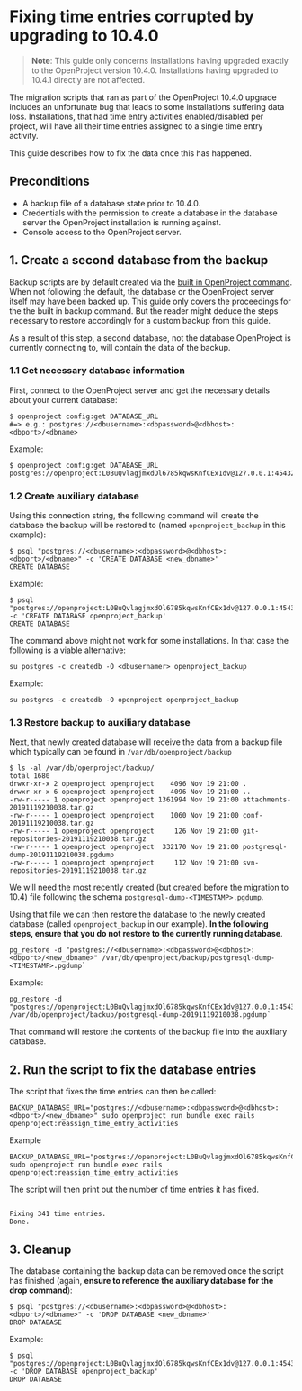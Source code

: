 # Fixing time entries corrupted by upgrading to 10.4.0

> **Note**: This guide only concerns installations having upgraded exactly to the OpenProject version 10.4.0. Installations having upgraded to 10.4.1 directly are not affected.

The migration scripts that ran as part of the OpenProject 10.4.0 upgrade includes an unfortunate bug that leads to some installations suffering data loss.
Installations, that had time entry activities enabled/disabled per project, will have all their time entries assigned to a single time entry activity.

This guide describes how to fix the data once this has happened.

## Preconditions

* A backup file of a database state prior to 10.4.0.
* Credentials with the permission to create a database in the database server the OpenProject installation is running against.
* Console access to the OpenProject server.

## 1. Create a second database from the backup

Backup scripts are by default created via the [built in OpenProject command](../../operation/backing-up).
When not following the default, the database or the OpenProject server itself may have been backed up.
This guide only covers the proceedings for the the built in backup command.
But the reader might deduce the steps necessary to restore accordingly for a custom backup from this guide.

As a result of this step, a second database, not the database OpenProject is currently connecting to, will contain the data of the backup.

### 1.1 Get necessary database information

First, connect to the OpenProject server and get the necessary details about your current database:

```shell
$ openproject config:get DATABASE_URL
#=> e.g.: postgres://<dbusername>:<dbpassword>@<dbhost>:<dbport>/<dbname>
```

Example:

```shell
$ openproject config:get DATABASE_URL
postgres://openproject:L0BuQvlagjmxdOl6785kqwsKnfCEx1dv@127.0.0.1:45432/openproject
```

### 1.2 Create auxiliary database

Using this connection string, the following command will create the database the backup will be restored to (named `openproject_backup` in this example):

```shell
$ psql "postgres://<dbusername>:<dbpassword>@<dbhost>:<dbport>/<dbname>" -c 'CREATE DATABASE <new_dbname>'
CREATE DATABASE
```

Example:

```shell
$ psql "postgres://openproject:L0BuQvlagjmxdOl6785kqwsKnfCEx1dv@127.0.0.1:45432/openproject" -c 'CREATE DATABASE openproject_backup'
CREATE DATABASE
```

The command above might not work for some installations. In that case the following is a viable alternative:

```shell
su postgres -c createdb -O <dbusernamer> openproject_backup
```

Example:

```shell
su postgres -c createdb -O openproject openproject_backup
```

### 1.3 Restore backup to auxiliary database

Next, that newly created database will receive the data from a backup file which typically can be found in `/var/db/openproject/backup`

```shell
$ ls -al /var/db/openproject/backup/
total 1680
drwxr-xr-x 2 openproject openproject    4096 Nov 19 21:00 .
drwxr-xr-x 6 openproject openproject    4096 Nov 19 21:00 ..
-rw-r----- 1 openproject openproject 1361994 Nov 19 21:00 attachments-20191119210038.tar.gz
-rw-r----- 1 openproject openproject    1060 Nov 19 21:00 conf-20191119210038.tar.gz
-rw-r----- 1 openproject openproject     126 Nov 19 21:00 git-repositories-20191119210038.tar.gz
-rw-r----- 1 openproject openproject  332170 Nov 19 21:00 postgresql-dump-20191119210038.pgdump
-rw-r----- 1 openproject openproject     112 Nov 19 21:00 svn-repositories-20191119210038.tar.gz
```

We will need the most recently created (but created before the migration to 10.4) file following the schema `postgresql-dump-<TIMESTAMP>.pgdump`.

Using that file we can then restore the database to the newly created database (called `openproject_backup` in our example). **In the following steps, ensure that you do not restore to the currently running database**.

```shell
pg_restore -d "postgres://<dbusername>:<dbpassword>@<dbhost>:<dbport>/<new_dbname>" /var/db/openproject/backup/postgresql-dump-<TIMESTAMP>.pgdump` 
```

Example:

```shell
pg_restore -d "postgres://openproject:L0BuQvlagjmxdOl6785kqwsKnfCEx1dv@127.0.0.1:45432/openproject_backup" /var/db/openproject/backup/postgresql-dump-20191119210038.pgdump` 
```

That command will restore the contents of the backup file into the auxiliary database.

## 2. Run the script to fix the database entries

The script that fixes the time entries can then be called:

```shell
BACKUP_DATABASE_URL="postgres://<dbusername>:<dbpassword>@<dbhost>:<dbport>/<new_dbname>" sudo openproject run bundle exec rails openproject:reassign_time_entry_activities
```

Example

```shell
BACKUP_DATABASE_URL="postgres://openproject:L0BuQvlagjmxdOl6785kqwsKnfCEx1dv@127.0.0.1:45432/openproject_backup" sudo openproject run bundle exec rails openproject:reassign_time_entry_activities
```

The script will then print out the number of time entries it has fixed.

```shell

Fixing 341 time entries.
Done.

```

## 3. Cleanup

The database containing the backup data can be removed once the script has finished (again, **ensure to reference the auxiliary database for the drop command**):

```shell
$ psql "postgres://<dbusername>:<dbpassword>@<dbhost>:<dbport>/<dbname>" -c 'DROP DATABASE <new_dbname>'
DROP DATABASE
```

Example:

```shell
$ psql "postgres://openproject:L0BuQvlagjmxdOl6785kqwsKnfCEx1dv@127.0.0.1:45432/openproject" -c 'DROP DATABASE openproject_backup'
DROP DATABASE
```
